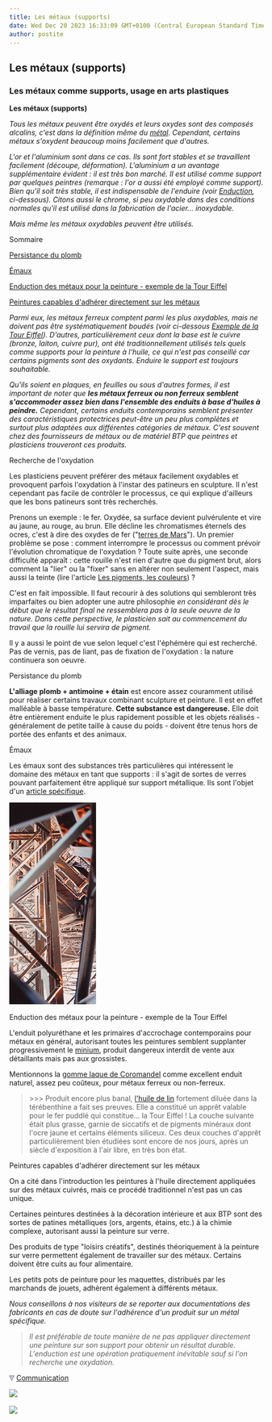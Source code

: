 ```yaml
---
title: Les métaux (supports)
date: Wed Dec 20 2023 16:33:09 GMT+0100 (Central European Standard Time)
author: postite
---
```


## Les métaux (supports)
### Les métaux comme supports, usage en arts plastiques
 **Les métaux (supports)**  

_Tous les métaux peuvent être oxydés et leurs oxydes sont des composés alcalins, c'est dans la définition même du [métal](metal.html). Cependant, certains métaux s'oxydent beaucoup moins facilement que d'autres._

_L'or et l'aluminium sont dans ce cas. Ils sont fort stables et se travaillent facilement (découpe, déformation). L'aluminium a un avantage supplémentaire évident : il est très bon marché. Il est utilisé comme support par quelques peintres (remarque : l'or a aussi été employé comme support). Bien qu'il soit très stable, il est indispensable de l'enduire (voir [Enduction](metaux.html#enductiondesmetauxpourlapeinture), ci-dessous). Citons aussi le chrome, si peu oxydable dans des conditions normales qu'il est utilisé dans la fabrication de l'acier... inoxydable._

_Mais même les métaux oxydables peuvent être utilisés._

Sommaire



[Persistance du plomb](metaux.html#persistanceduplomb)

[Émaux](metaux.html#emaux)

[Enduction des métaux pour la peinture - exemple de la Tour Eiffel](metaux.html#enductiondesmetauxpourlapeinture)

[Peintures capables d'adhérer directement sur les métaux](metaux.html#peinturescapablesdadhererdirectementsurlesmetaux)

_Parmi eux, les métaux ferreux comptent parmi les plus oxydables, mais ne doivent pas être systématiquement boudés (voir ci-dessous [Exemple de la Tour Eiffel](metaux.html#enductiondesmetauxpourlapeinture)). D'autres, particulièrement ceux dont la base est le cuivre (bronze, laiton, cuivre pur), ont été traditionnellement utilisés tels quels comme supports pour la peinture à l'huile, ce qui n'est pas conseillé car certains pigments sont des oxydants. Enduire le support est toujours souhaitable._

_Qu'ils soient en plaques, en feuilles ou sous d'autres formes, il est important de noter que **les métaux ferreux ou non ferreux semblent s'accommoder assez bien dans l'ensemble des enduits à base d'huiles à peindre.** Cependant, certains enduits contemporains semblent présenter des caractéristiques protectrices peut-être un peu plus complètes et surtout plus adaptées aux différentes catégories de métaux._ _C'est souvent chez des fournisseurs de métaux ou de matériel BTP que peintres et plasticiens trouveront ces produits._

Recherche de l'oxydation

Les plasticiens peuvent préférer des métaux facilement oxydables et provoquent parfois l'oxydation à l'instar des patineurs en sculpture. Il n'est cependant pas facile de contrôler le processus, ce qui explique d'ailleurs que les bons patineurs sont très recherchés.

Prenons un exemple : le fer. Oxydée, sa surface devient pulvérulente et vire au jaune, au rouge, au brun. Elle décline les chromatismes éternels des ocres, c'est à dire des oxydes de fer ("[terres de Mars](oxydesdefer.html)"). Un premier problème se pose : comment interrompre le processus ou comment prévoir l'évolution chromatique de l'oxydation ? Toute suite après, une seconde difficulté apparaît : cette rouille n'est rien d'autre que du pigment brut, alors comment la "lier" ou la "fixer" sans en altérer non seulement l'aspect, mais aussi la teinte (lire l'article [Les pigments, les couleurs](pigments.html)) ?

C'est en fait impossible. Il faut recourir à des solutions qui sembleront très imparfaites ou bien adopter une autre philosophie _en considérant dès le début que le résultat final ne ressemblera pas à la seule oeuvre de la nature. Dans cette perspective, le plasticien sait au commencement du travail que la rouille lui servira de pigment._

Il y a aussi le point de vue selon lequel c'est l'éphémère qui est recherché. Pas de vernis, pas de liant, pas de fixation de l'oxydation : la nature continuera son oeuvre.

Persistance du plomb

**L'alliage plomb + antimoine + étain** est encore assez couramment utilisé pour réaliser certains travaux combinant sculpture et peinture. Il est en effet malléable à basse température. **Cette substance est dangereuse.** Elle doit être entièrement enduite le plus rapidement possible et les objets réalisés - généralement de petite taille à cause du poids - doivent être tenus hors de portée des enfants et des animaux.

Émaux

Les émaux sont des substances très particulières qui intéressent le domaine des métaux en tant que supports : il s'agit de sortes de verres pouvant parfaitement être appliqué sur support métallique. Ils sont l'objet d'un [article spécifique](email.html).

![](images/toureiffel010.jpg)

Enduction des métaux pour la peinture - exemple de la Tour Eiffel

L'enduit polyuréthane et les primaires d'accrochage contemporains pour métaux en général, autorisant toutes les peintures semblent supplanter progressivement le [minium](minium.html), produit dangereux interdit de vente aux détaillants mais pas aux grossistes.

Mentionnons la [gomme laque de Coromandel](gommelaque.html#presentationdelalaquedecoromandel) comme excellent enduit naturel, assez peu coûteux, pour métaux ferreux ou non-ferreux.

> \>>> Produit encore plus banal, [l'huile de lin](huiledelin.html) fortement diluée dans la térébenthine a fait ses preuves. Elle a constitué un apprêt valable pour le fer puddlé qui constitue... la Tour Eiffel ! La couche suivante était plus grasse, garnie de siccatifs et de pigments minéraux dont l'ocre jaune et certains éléments siliceux. Ces deux couches d'apprêt particulièrement bien étudiées sont encore de nos jours, après un siècle d'exposition à l'air libre, en très bon état.

Peintures capables d'adhérer directement sur les métaux

On a cité dans l'introduction les peintures à l'huile directement appliquées sur des métaux cuivrés, mais ce procédé traditionnel n'est pas un cas unique.

Certaines peintures destinées à la décoration intérieure et aux BTP sont des sortes de patines métalliques (ors, argents, étains, etc.) à la chimie complexe, autorisant aussi la peinture sur verre.

Des produits de type "loisirs créatifs", destinés théoriquement à la peinture sur verre permettent également de travailler sur des métaux. Certains doivent être cuits au four alimentaire.

Les petits pots de peinture pour les maquettes, distribués par les marchands de jouets, adhèrent également à différents métaux.

_Nous conseillons à nos visiteurs de se reporter aux documentations des fabricants en cas de doute sur l'adhérence d'un produit sur un métal spécifique._

> _Il est préférable de toute manière de ne pas appliquer directement une peinture sur son support pour obtenir un résultat durable. L'enduction est une opération pratiquement inévitable sauf si l'on recherche une oxydation._



![](images/flechebas.gif) [Communication](http://www.artrealite.com/annonceurs.htm) 

[![](https://cbonvin.fr/sites/regie.artrealite.com/visuels/campagne1.png)](index-2.html#20131014)

![](https://cbonvin.fr/sites/regie.artrealite.com/visuels/campagne2.png)